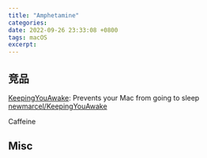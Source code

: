 ```yaml
---
title: "Amphetamine"
categories: 
date: 2022-09-26 23:33:08 +0800
tags: macOS
excerpt: 
---
```






## 竞品

[KeepingYouAwake](https://keepingyouawake.app/): Prevents your Mac from going to sleep
[newmarcel/KeepingYouAwake](https://github.com/newmarcel/KeepingYouAwake)

Caffeine



## Misc


